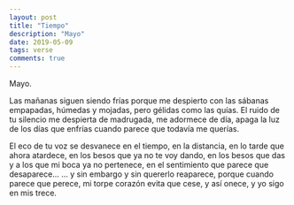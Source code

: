 ```yaml
---
layout: post
title: "Tiempo"
description: "Mayo"
date: 2019-05-09
tags: verse
comments: true
---
```


Mayo.

Las mañanas siguen siendo frías
porque me despierto con las sábanas
empapadas, húmedas y mojadas,
pero gélidas como las quías.
El ruido de tu silencio me despierta
de madrugada, me adormece
de día, apaga la luz de los días
que enfrías cuando parece
que todavía me querías.

El eco de tu voz se desvanece
en el tiempo, en la distancia, en lo tarde que ahora atardece,
en los besos que ya no te voy dando,
en los besos que das y a los que mi boca ya no pertenece,
en el sentimiento que parece que desaparece...
... y sin embargo y sin quererlo reaparece,
porque cuando parece que perece,
mi torpe corazón evita que cese,
y así onece, y yo sigo en mis trece.
